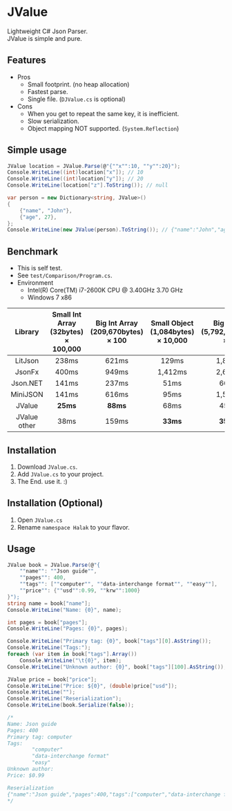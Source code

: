 JValue
======
Lightweight C# Json Parser.  
JValue is simple and pure.  


Features
--------
- Pros
  - Small footprint. (no heap allocation)
  - Fastest parse.
  - Single file. (`DJValue.cs` is optional)
- Cons
  - When you get to repeat the same key, it is inefficient.
  - Slow serialization.
  - Object mapping NOT supported. (`System.Reflection`)


Simple usage
------------
```cs
JValue location = JValue.Parse(@"{""x"":10, ""y"":20}");
Console.WriteLine((int)location["x"]); // 10
Console.WriteLine((int)location["y"]); // 20
Console.WriteLine(location["z"].ToString()); // null

var person = new Dictionary<string, JValue>()
{
    {"name", "John"},
    {"age", 27},
};
Console.WriteLine(new JValue(person).ToString()); // {"name":"John","age":27}
```


Benchmark
---------
- This is self test.
- See `test/Comparison/Program.cs`.
- Environment
  - Intel(R) Core(TM) i7-2600K CPU @ 3.40GHz 3.70 GHz
  - Windows 7 x86

| Library | Small Int Array (32bytes) × 100,000 | Big Int Array (209,670bytes) × 100 | Small Object (1,084bytes) × 10,000 | Big Object (5,792,000bytes) × 10 |
|:----------------:|:---------:|:---------:|:---------:|:---------:|
|          LitJson |     238ms |     621ms |     129ms |   1,845ms |
|           JsonFx |     400ms |     949ms |   1,412ms |   2,615ms |
|         Json.NET |     141ms |     237ms |      51ms |     661ms |
|         MiniJSON |     141ms |     616ms |      95ms |   1,525ms |
|           JValue |  **25ms** |  **88ms** |      68ms |     454ms |
|     JValue other |      38ms |     159ms |  **33ms** | **358ms** |


Installation
------------
1. Download `JValue.cs`.
2. Add `JValue.cs` to your project.
3. The End. use it. :)


Installation (Optional)
-----------------------
1. Open `JValue.cs`
2. Rename `namespace Halak` to your flavor.


Usage
-----
```cs
JValue book = JValue.Parse(@"{
    ""name"": ""Json guide"",
    ""pages"": 400,
    ""tags"": [""computer"", ""data-interchange format"", ""easy""],
    ""price"": {""usd"":0.99, ""krw"":1000}
}");
string name = book["name"];
Console.WriteLine("Name: {0}", name);

int pages = book["pages"];
Console.WriteLine("Pages: {0}", pages);

Console.WriteLine("Primary tag: {0}", book["tags"][0].AsString());
Console.WriteLine("Tags:");
foreach (var item in book["tags"].Array())
    Console.WriteLine("\t{0}", item);
Console.WriteLine("Unknown author: {0}", book["tags"][100].AsString());

JValue price = book["price"];
Console.WriteLine("Price: ${0}", (double)price["usd"]);
Console.WriteLine("");
Console.WriteLine("Reserialization");
Console.WriteLine(book.Serialize(false));

/*
Name: Json guide
Pages: 400
Primary tag: computer
Tags:
        "computer"
        "data-interchange format"
        "easy"
Unknown author:
Price: $0.99

Reserialization
{"name":"Json guide","pages":400,"tags":["computer","data-interchange format","easy"],"price":{"usd":0.99,"krw":1000}}
*/
```
